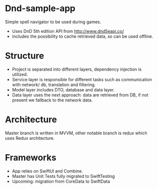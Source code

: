 # Dnd-sample-app
Simple spell navigator to be used during games.
- Uses DnD 5th edition API from http://www.dnd5eapi.co/
- includes the possibility to cache retrieved data, so can be used offline.

# Structure
- Project is separated into different layers, dependency injection is utilized. 
- Service layer is responsible for different tasks such as communication with network/ db, translation and filtering. 
- Model layer includes DTO, database and data layer.
- Data layer uses the next approach: data are retrieved from DB, if not present we fallback to the network data.

# Architecture
Master branch is written in MVVM, other notable branch is redux which uses Redux architecture.

# Frameworks
- App relies on SwiftUI and Combine. 
- Master has Unit Tests fully migrated to SwiftTesting
- Upcoming: migration from CoreData to SwiftData
